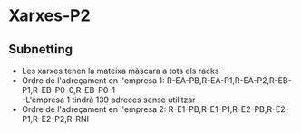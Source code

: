 # Xarxes-P2
## Subnetting
- Les xarxes tenen la mateixa màscara a tots els racks  
- Ordre de l'adreçament en l'empresa 1: R-EA-PB,R-EA-P1,R-EA-P2,R-EB-P1,R-EB-P0-0,R-EB-P0-1  
  -L'empresa 1 tindrà 139 adreces sense utilitzar
- Ordre de l'adreçament en l'empresa 2: R-E1-PB,R-E1-P1,R-E2-PB,R-E2-P1,R-E2-P2,R-RNI  
